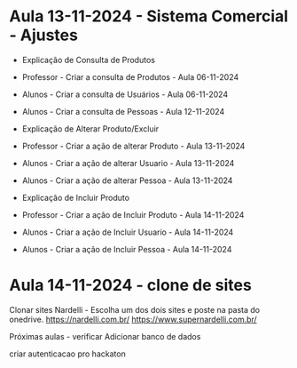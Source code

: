 # Aula 13-11-2024 - Sistema Comercial - Ajustes

* Explicação de Consulta de Produtos
 * Professor - Criar a consulta de Produtos - Aula 06-11-2024
 * Alunos - Criar a consulta de Usuários - Aula 06-11-2024
 * Alunos - Criar a consulta de Pessoas - Aula 12-11-2024

* Explicação de Alterar Produto/Excluir
 * Professor - Criar a ação de alterar Produto - Aula 13-11-2024
 * Alunos - Criar a ação de alterar Usuario - Aula 13-11-2024
 * Alunos - Criar a ação de alterar Pessoa - Aula 13-11-2024

* Explicação de Incluir Produto
 * Professor - Criar a ação de Incluir Produto - Aula 14-11-2024
 * Alunos - Criar a ação de Incluir Usuario - Aula 14-11-2024
 * Alunos - Criar a ação de Incluir Pessoa - Aula 14-11-2024

# Aula 14-11-2024 - clone de sites
Clonar sites Nardelli - Escolha um dos dois sites e poste na pasta do onedrive.
https://nardelli.com.br/
https://www.supernardelli.com.br/

Próximas aulas - verificar
Adicionar banco de dados 

criar autenticacao pro hackaton
